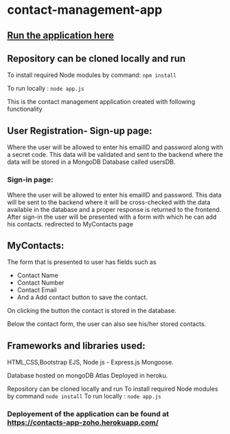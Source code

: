 
# contact-management-app


## [Run the application here](https://contacts-app-zoho.herokuapp.com/)


## Repository can be cloned locally and run

To install required Node modules by command: ` npm install `


To run locally :  ` node app.js `

This is the contact management application created with following functionality



###
## User Registration- Sign-up page:

Where the user will be allowed to enter his emailID and password along with a secret code. This data will be validated and sent to the backend where the data will be stored in a MongoDB Database called usersDB.

### Sign-in page:

Where the user will be allowed to enter his emailID and password. This data will be sent to the backend where it will be cross-checked with the data available in the database and a proper response is returned to the frontend. After sign-in the user will be presented with a form with which he can add his contacts. redirected to MyContacts page

## MyContacts:

The form that is presented to user has fields such as
- Contact Name
- Contact Number
- Contact Email
- And a Add contact button to save the contact. 

On clicking the button the contact is stored in the database.

Below the contact form, the user can also see his/her stored contacts.

## Frameworks and libraries used:

HTML,CSS,Bootstrap 
EJS, Node js - Express.js
Mongoose.



Database hosted on mongoDB Atlas
Deployed in heroku.

Repository can be cloned locally and run To install required Node modules by command `node install` To run locally : `node app.js`
 ### Deployement of the application can be found at  https://contacts-app-zoho.herokuapp.com/


       
